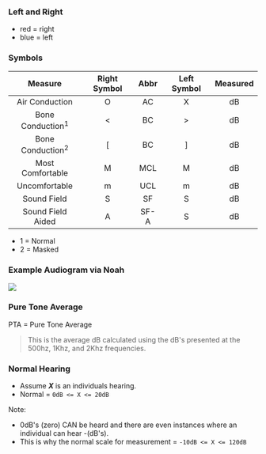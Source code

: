 ### Left and Right

- red = right
- blue = left

### Symbols

Measure           | Right Symbol | Abbr | Left Symbol | Measured
:----------------:|:------------:|:----:|:-----------:|:--------:
Air Conduction    | O            |  AC  |      X      |   dB
Bone Conduction<sup>1</sup>   | <            |  BC  |      >      |   dB
Bone Conduction<sup>2</sup>   | [            |  BC  |      ]      |   dB
Most Comfortable  | M            |  MCL |      M      |   dB
Uncomfortable     | m            |  UCL |      m      |   dB
Sound Field       | S            |  SF  |      S      |   dB
Sound Field Aided | A            | SF-A |      S      |   dB

- 1 = Normal
- 2 = Masked

### Example Audiogram via Noah

![](http://f.cl.ly/items/0J1D0Z223j2I2D0c1d3q/audiogram.png)

### Pure Tone Average

PTA = Pure Tone Average

>This is the average dB calculated using the dB's presented at the 500hz, 1Khz, and 2Khz frequencies.

### Normal Hearing

- Assume  ___X___ is an individuals hearing.
- Normal = `0dB <= X <= 20dB`

Note:

- 0dB's (zero) CAN be heard and there are even instances where an individual can hear -(dB's). 
- This is why the normal scale for measurement = `-10dB <= X <= 120dB`


